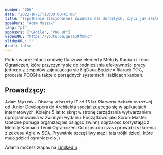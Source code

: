 ```yaml
---
number: "256"
date: "2022-10-17T18:00:00+01:00"
title: "[spotkanie stacjonarne] Zwinność dla dorosłych, czyli jak zastosować Metodę Kanban i Teorię Ograniczeń w praktyce"
speakers: "Adam Myszak"
lang: "pl"
sponsors: ["QAgile", "PKO BP"]
videoURL: "https://youtu.be/qWTaD0fXmkc"
slidesURL: ""
draft: false
---
```

Podczas prezentacji omówię kluczowe elementy Metody Kanban i Teorii Ograniczeń, które przyczyniły się do podniesienia efektywności pracy jednego z zespołów zajmującego się BigData. Będzie o filarach TOC, procesie POOGI a także o porządnych systemach i tablicach kanban.

## Prowadzący:
Adam Myszak - Obecny w branży IT od 15 lat. Pierwsza dekada to rozwój od Junior Developera do Architekta specjalizującego się w aplikacjach internetowych. Kolejne 5 lat to skręt w stronę zarządzania wytwarzaniem oprogramowania w zwinnym wydaniu. Początkowo jako Scrum Master. Obecnie pomaga organizacjom osiągać zwinną dojrzałość korzystając z Metody Kanban i Teorii Ograniczeń. Od czasu do czasu prowadzi szkolenia z zakresu Agile w SDA.
Prywatnie szczęśliwy mąż i tata trójki dzieci, które mają gdzieś ograniczenia ;)

Adama możesz złapać na <a href="(https://www.linkedin.com/in/adam-myszak/)" target="_blank">LindkedIn</a>.
